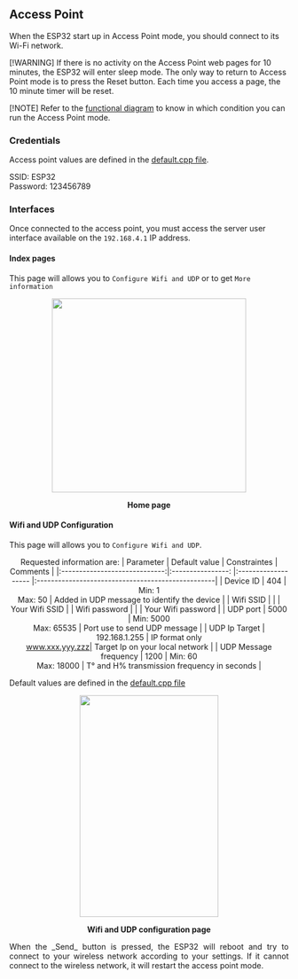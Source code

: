 ## Access Point

When the ESP32 start up in Access Point mode, you should connect to its Wi-Fi network.

[!WARNING]
If there is no activity on the Access Point web pages for 10 minutes, the ESP32 will enter sleep mode. The only way to return to Access Point mode is to press the Reset button. Each time you access a page, the 10 minute timer will be reset.

[!NOTE]
Refer to the [functional diagram](../../README.md#functional-diagram) to know in which condition you can run the Access Point mode.

### Credentials
Access point values are defined in the [default.cpp file](../../lib/default/default.cpp).

SSID: ESP32 \
Password: 123456789

### Interfaces
Once connected to the access point, you must access the server user interface available on the `192.168.4.1` IP address.

#### Index pages
This page will allows you to `Configure Wifi and UDP` or to get `More information`

<p align="center">
<img src="../Index.png" width=350/>
</p>
<p align="center">
  <b>Home page</b>
</p>

#### Wifi and UDP Configuration

This page will allows you to `Configure Wifi and UDP`.

<div align="center">

Requested information are: 
|   Parameter                   |   Default value   | Constraintes                      | Comments                                          |
|:-----------------------------:|:----------------: |:-------------------               |:--------------------------------------------------|
|     Device ID                 |     404           | Min: 1 <br>Max: 50                |    Added in UDP message to identify the device    |
|     Wifi SSID                 |                   |                                   | Your Wifi SSID                                    |
|     Wifi password             |                   |                                   | Your Wifi password                                |
|     UDP port                  |     5000          | Min: 5000 <br>Max: 65535          | Port use to send UDP message                      |
|     UDP Ip Target             |     192.168.1.255 | IP format only <br>www.xxx.yyy.zzz| Target Ip on your local network                   |
|     UDP Message frequency     |     1200          | Min: 60 <br>Max: 18000            | T° and H% transmission frequency in seconds       |
</div>

Default values are defined in the [default.cpp file](../../lib/default/default.cpp)

<p align="center">
<img src="../Configuration.png" height=400 width=250/>
</p>
<p align="center">
  <b>Wifi and UDP configuration page</b>
</p>

<p align="justify">
When the _Send_ button is pressed, the ESP32 will reboot and try to connect to your wireless network according to your settings. If it cannot connect to the wireless network, it will restart the access point mode.
</p>
